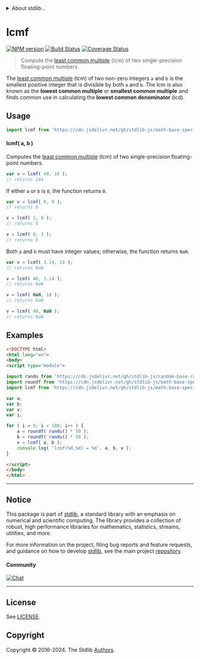 <!--

@license Apache-2.0

Copyright (c) 2024 The Stdlib Authors.

Licensed under the Apache License, Version 2.0 (the "License");
you may not use this file except in compliance with the License.
You may obtain a copy of the License at

   http://www.apache.org/licenses/LICENSE-2.0

Unless required by applicable law or agreed to in writing, software
distributed under the License is distributed on an "AS IS" BASIS,
WITHOUT WARRANTIES OR CONDITIONS OF ANY KIND, either express or implied.
See the License for the specific language governing permissions and
limitations under the License.

-->


<details>
  <summary>
    About stdlib...
  </summary>
  <p>We believe in a future in which the web is a preferred environment for numerical computation. To help realize this future, we've built stdlib. stdlib is a standard library, with an emphasis on numerical and scientific computation, written in JavaScript (and C) for execution in browsers and in Node.js.</p>
  <p>The library is fully decomposable, being architected in such a way that you can swap out and mix and match APIs and functionality to cater to your exact preferences and use cases.</p>
  <p>When you use stdlib, you can be absolutely certain that you are using the most thorough, rigorous, well-written, studied, documented, tested, measured, and high-quality code out there.</p>
  <p>To join us in bringing numerical computing to the web, get started by checking us out on <a href="https://github.com/stdlib-js/stdlib">GitHub</a>, and please consider <a href="https://opencollective.com/stdlib">financially supporting stdlib</a>. We greatly appreciate your continued support!</p>
</details>

# lcmf

[![NPM version][npm-image]][npm-url] [![Build Status][test-image]][test-url] [![Coverage Status][coverage-image]][coverage-url] <!-- [![dependencies][dependencies-image]][dependencies-url] -->

> Compute the [least common multiple][lcm] (lcm) of two single-precision floating-point numbers.

<!-- Section to include introductory text. Make sure to keep an empty line after the intro `section` element and another before the `/section` close. -->

<section class="intro">

The [least common multiple][lcm] (lcm) of two non-zero integers `a` and `b` is the smallest positive integer that is divisible by both `a` and `b`. The lcm is also known as the **lowest common multiple** or **smallest common multiple** and finds common use in calculating the **lowest common denominator** (lcd).

</section>

<!-- /.intro -->

<!-- Package usage documentation. -->



<section class="usage">

## Usage

```javascript
import lcmf from 'https://cdn.jsdelivr.net/gh/stdlib-js/math-base-special-lcmf@esm/index.mjs';
```

#### lcmf( a, b )

Computes the [least common multiple][lcm] (lcm) of two single-precision floating-point numbers.

```javascript
var v = lcmf( 48, 18 );
// returns 144
```

If either `a` or `b` is `0`, the function returns `0`.

```javascript
var v = lcmf( 0, 0 );
// returns 0

v = lcmf( 2, 0 );
// returns 0

v = lcmf( 0, 3 );
// returns 0
```

Both `a` and `b` must have integer values; otherwise, the function returns `NaN`.

```javascript
var v = lcmf( 3.14, 18 );
// returns NaN

v = lcmf( 48, 3.14 );
// returns NaN

v = lcmf( NaN, 18 );
// returns NaN

v = lcmf( 48, NaN );
// returns NaN
```

</section>

<!-- /.usage -->

<!-- Package usage notes. Make sure to keep an empty line after the `section` element and another before the `/section` close. -->

<section class="notes">

</section>

<!-- /.notes -->

<!-- Package usage examples. -->

<section class="examples">

## Examples

<!-- eslint no-undef: "error" -->

```html
<!DOCTYPE html>
<html lang="en">
<body>
<script type="module">

import randu from 'https://cdn.jsdelivr.net/gh/stdlib-js/random-base-randu@esm/index.mjs';
import roundf from 'https://cdn.jsdelivr.net/gh/stdlib-js/math-base-special-roundf@esm/index.mjs';
import lcmf from 'https://cdn.jsdelivr.net/gh/stdlib-js/math-base-special-lcmf@esm/index.mjs';

var a;
var b;
var v;
var i;

for ( i = 0; i < 100; i++ ) {
    a = roundf( randu() * 50 );
    b = roundf( randu() * 50 );
    v = lcmf( a, b );
    console.log( 'lcmf(%d,%d) = %d', a, b, v );
}

</script>
</body>
</html>
```

</section>

<!-- /.examples -->

<!-- C interface documentation. -->



<!-- Section to include cited references. If references are included, add a horizontal rule *before* the section. Make sure to keep an empty line after the `section` element and another before the `/section` close. -->

<section class="references">

</section>

<!-- /.references -->

<!-- Section for related `stdlib` packages. Do not manually edit this section, as it is automatically populated. -->

<section class="related">

</section>

<!-- /.related -->

<!-- Section for all links. Make sure to keep an empty line after the `section` element and another before the `/section` close. -->


<section class="main-repo" >

* * *

## Notice

This package is part of [stdlib][stdlib], a standard library with an emphasis on numerical and scientific computing. The library provides a collection of robust, high performance libraries for mathematics, statistics, streams, utilities, and more.

For more information on the project, filing bug reports and feature requests, and guidance on how to develop [stdlib][stdlib], see the main project [repository][stdlib].

#### Community

[![Chat][chat-image]][chat-url]

---

## License

See [LICENSE][stdlib-license].


## Copyright

Copyright &copy; 2016-2024. The Stdlib [Authors][stdlib-authors].

</section>

<!-- /.stdlib -->

<!-- Section for all links. Make sure to keep an empty line after the `section` element and another before the `/section` close. -->

<section class="links">

[npm-image]: http://img.shields.io/npm/v/@stdlib/math-base-special-lcmf.svg
[npm-url]: https://npmjs.org/package/@stdlib/math-base-special-lcmf

[test-image]: https://github.com/stdlib-js/math-base-special-lcmf/actions/workflows/test.yml/badge.svg?branch=main
[test-url]: https://github.com/stdlib-js/math-base-special-lcmf/actions/workflows/test.yml?query=branch:main

[coverage-image]: https://img.shields.io/codecov/c/github/stdlib-js/math-base-special-lcmf/main.svg
[coverage-url]: https://codecov.io/github/stdlib-js/math-base-special-lcmf?branch=main

<!--

[dependencies-image]: https://img.shields.io/david/stdlib-js/math-base-special-lcmf.svg
[dependencies-url]: https://david-dm.org/stdlib-js/math-base-special-lcmf/main

-->

[chat-image]: https://img.shields.io/gitter/room/stdlib-js/stdlib.svg
[chat-url]: https://app.gitter.im/#/room/#stdlib-js_stdlib:gitter.im

[stdlib]: https://github.com/stdlib-js/stdlib

[stdlib-authors]: https://github.com/stdlib-js/stdlib/graphs/contributors

[umd]: https://github.com/umdjs/umd
[es-module]: https://developer.mozilla.org/en-US/docs/Web/JavaScript/Guide/Modules

[deno-url]: https://github.com/stdlib-js/math-base-special-lcmf/tree/deno
[deno-readme]: https://github.com/stdlib-js/math-base-special-lcmf/blob/deno/README.md
[umd-url]: https://github.com/stdlib-js/math-base-special-lcmf/tree/umd
[umd-readme]: https://github.com/stdlib-js/math-base-special-lcmf/blob/umd/README.md
[esm-url]: https://github.com/stdlib-js/math-base-special-lcmf/tree/esm
[esm-readme]: https://github.com/stdlib-js/math-base-special-lcmf/blob/esm/README.md
[branches-url]: https://github.com/stdlib-js/math-base-special-lcmf/blob/main/branches.md

[stdlib-license]: https://raw.githubusercontent.com/stdlib-js/math-base-special-lcmf/main/LICENSE

[lcm]: https://en.wikipedia.org/wiki/Least_common_multiple

<!-- <related-links> -->

<!-- </related-links> -->

</section>

<!-- /.links -->
